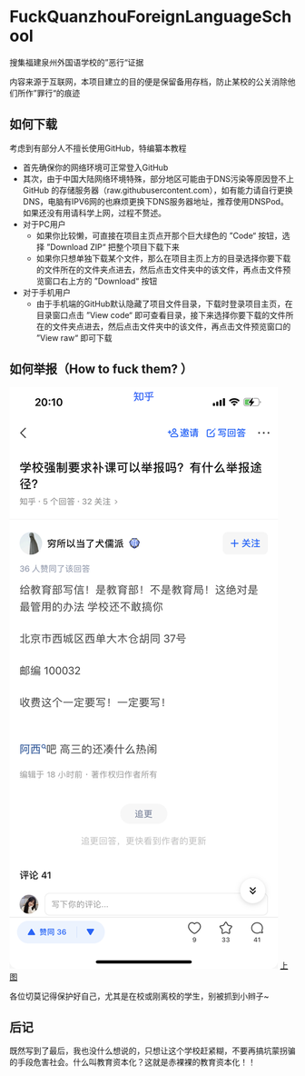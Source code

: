 # FuckQuanzhouForeignLanguageSchool
 搜集福建泉州外国语学校的”恶行“证据

 内容来源于互联网，本项目建立的目的便是保留备用存档，防止某校的公关消除他们所作”罪行“的痕迹

## 如何下载
 考虑到有部分人不擅长使用GitHub，特编纂本教程
 
 + 首先确保你的网络环境可正常登入GitHub
 + 其次，由于中国大陆网络环境特殊，部分地区可能由于DNS污染等原因登不上 GitHub 的存储服务器（raw.githubusercontent.com），如有能力请自行更换DNS，电脑有IPV6网的也麻烦更换下DNS服务器地址，推荐使用DNSPod。如果还没有用请科学上网，过程不赘述。
 + 对于PC用户
   - 如果你比较懒，可直接在项目主页点开那个巨大绿色的 ”Code“ 按钮，选择 ”Download ZIP“ 把整个项目下载下来
   - 如果你只想单独下载某个文件，那么在项目主页上方的目录选择你要下载的文件所在的文件夹点进去，然后点击文件夹中的该文件，再点击文件预览窗口右上方的 ”Download“ 按钮
 + 对于手机用户
   - 由于手机端的GitHub默认隐藏了项目文件目录，下载时登录项目主页，在目录窗口点击 ”View code“ 即可查看目录，接下来选择你要下载的文件所在的文件夹点进去，然后点击文件夹中的该文件，再点击文件预览窗口的 ”View raw“ 即可下载

## 如何举报（How to fuck them? ）
 ![](https://raw.githubusercontent.com/uxplalv/FuckQuanzhouForeignLanguageSchool/main/How%20to%20fuck%20them/buyaneryuyimuliaoran.png)
 [上图](https://raw.githubusercontent.com/uxplalv/FuckQuanzhouForeignLanguageSchool/main/How%20to%20fuck%20them/buyaneryuyimuliaoran.png)
 
 各位切莫记得保护好自己，尤其是在校或刚离校的学生，别被抓到小辫子~

## 后记
 既然写到了最后，我也没什么想说的，只想让这个学校赶紧糊，不要再搞坑蒙拐骗的手段危害社会。什么叫教育资本化？这就是赤裸裸的教育资本化！！
